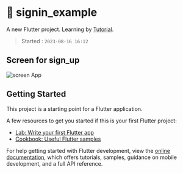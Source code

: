 # 🐝 signin_example

A new Flutter project. Learning by [Tutorial](https://docs.flutter.dev/get-started/codelab-web).

> Started : `2023-08-16 16:12`

## Screen for sign_up

![screen App](https://github.com/vovs03/signin_example/assets/21124057/5318ac1a-8bd0-41e5-a9d8-11b9a01f2c5d)

## Getting Started

This project is a starting point for a Flutter application.

A few resources to get you started if this is your first Flutter project:

- [Lab: Write your first Flutter app](https://docs.flutter.dev/get-started/codelab)
- [Cookbook: Useful Flutter samples](https://docs.flutter.dev/cookbook)

For help getting started with Flutter development, view the
[online documentation](https://docs.flutter.dev/), which offers tutorials,
samples, guidance on mobile development, and a full API reference.
